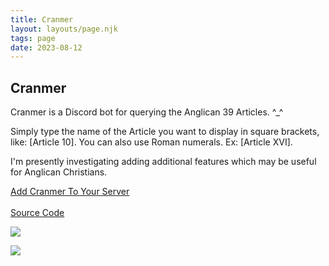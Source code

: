 ```yaml
---
title: Cranmer
layout: layouts/page.njk
tags: page
date: 2023-08-12
---
```


## Cranmer

Cranmer is a Discord bot for querying the Anglican 39 Articles. ^_^<br>

Simply type the name of the Article you want to display in square brackets, like: [Article 10]. You can also use Roman numerals. Ex: [Article XVI].

I'm presently investigating adding additional features which may be useful for Anglican Christians. 

<a class="flat-button" href="https://discord.com/api/oauth2/authorize?client_id=1139787660123197450&permissions=274877910016&scope=bot" target="_blank">Add Cranmer To Your Server</a> <br><br>
<a class="flat-button" href="https://github.com/Softwave/Cranmer" target="_blank">Source Code</a>

<img class="border-image" src="https://cdn.discordapp.com/attachments/971817308433571843/1139895277017387028/cranmer.png"></img>


<img class="border-image" src="https://pbs.twimg.com/media/F3T7bzNbIAAIvtR?format=png&name=small"></img>



